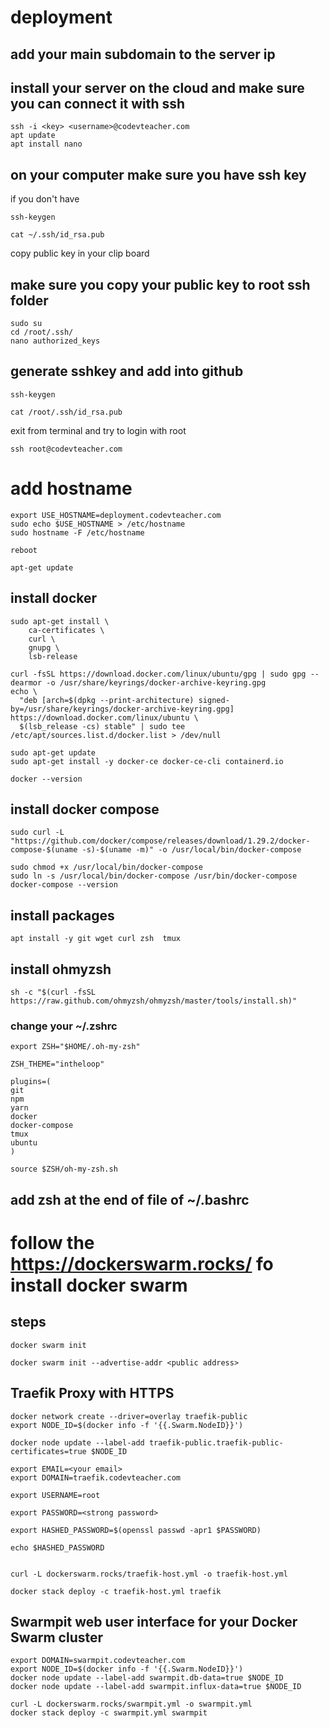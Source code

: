 # deployment

## add your main subdomain to the server ip


## install your server on the cloud and make sure you can connect it with ssh

```
ssh -i <key> <username>@codevteacher.com
apt update
apt install nano
```



## on your computer make sure you have ssh key

if you don't have
```
ssh-keygen
```

```
cat ~/.ssh/id_rsa.pub
```
copy public key in your clip board

## make sure you copy your public key to root ssh folder

```
sudo su
cd /root/.ssh/
nano authorized_keys
```

## generate sshkey and add into github
```
ssh-keygen

cat /root/.ssh/id_rsa.pub
```

exit from terminal and try to login with root

```
ssh root@codevteacher.com
```

# add hostname

```
export USE_HOSTNAME=deployment.codevteacher.com
sudo echo $USE_HOSTNAME > /etc/hostname
sudo hostname -F /etc/hostname

reboot
```

```
apt-get update
```

## install docker
```
sudo apt-get install \
    ca-certificates \
    curl \
    gnupg \
    lsb-release

curl -fsSL https://download.docker.com/linux/ubuntu/gpg | sudo gpg --dearmor -o /usr/share/keyrings/docker-archive-keyring.gpg
echo \
  "deb [arch=$(dpkg --print-architecture) signed-by=/usr/share/keyrings/docker-archive-keyring.gpg] https://download.docker.com/linux/ubuntu \
  $(lsb_release -cs) stable" | sudo tee /etc/apt/sources.list.d/docker.list > /dev/null

sudo apt-get update
sudo apt-get install -y docker-ce docker-ce-cli containerd.io

docker --version
```

## install docker compose

```
sudo curl -L "https://github.com/docker/compose/releases/download/1.29.2/docker-compose-$(uname -s)-$(uname -m)" -o /usr/local/bin/docker-compose

sudo chmod +x /usr/local/bin/docker-compose
sudo ln -s /usr/local/bin/docker-compose /usr/bin/docker-compose
docker-compose --version
```

## install packages
```
apt install -y git wget curl zsh  tmux
```

## install ohmyzsh
```
sh -c "$(curl -fsSL https://raw.github.com/ohmyzsh/ohmyzsh/master/tools/install.sh)"
```

### change your ~/.zshrc
```
export ZSH="$HOME/.oh-my-zsh"

ZSH_THEME="intheloop"

plugins=(
git
npm
yarn
docker
docker-compose
tmux
ubuntu
)

source $ZSH/oh-my-zsh.sh

```

## add zsh at the end of file of ~/.bashrc

# follow the https://dockerswarm.rocks/ fo install docker swarm

## steps

```
docker swarm init

docker swarm init --advertise-addr <public address>
```

## Traefik Proxy with HTTPS

```
docker network create --driver=overlay traefik-public
export NODE_ID=$(docker info -f '{{.Swarm.NodeID}}')

docker node update --label-add traefik-public.traefik-public-certificates=true $NODE_ID

export EMAIL=<your email>
export DOMAIN=traefik.codevteacher.com

export USERNAME=root

export PASSWORD=<strong password>

export HASHED_PASSWORD=$(openssl passwd -apr1 $PASSWORD)

echo $HASHED_PASSWORD


curl -L dockerswarm.rocks/traefik-host.yml -o traefik-host.yml

docker stack deploy -c traefik-host.yml traefik
```

## Swarmpit web user interface for your Docker Swarm cluster

```
export DOMAIN=swarmpit.codevteacher.com
export NODE_ID=$(docker info -f '{{.Swarm.NodeID}}')
docker node update --label-add swarmpit.db-data=true $NODE_ID
docker node update --label-add swarmpit.influx-data=true $NODE_ID

curl -L dockerswarm.rocks/swarmpit.yml -o swarmpit.yml
docker stack deploy -c swarmpit.yml swarmpit
```